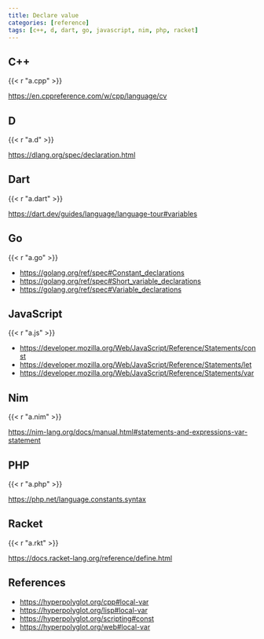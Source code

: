 ```yaml
---
title: Declare value
categories: [reference]
tags: [c++, d, dart, go, javascript, nim, php, racket]
---
```


## C++

{{< r "a.cpp" >}}

<https://en.cppreference.com/w/cpp/language/cv>

## D

{{< r "a.d" >}}

<https://dlang.org/spec/declaration.html>

## Dart

{{< r "a.dart" >}}

<https://dart.dev/guides/language/language-tour#variables>

## Go

{{< r "a.go" >}}

- <https://golang.org/ref/spec#Constant_declarations>
- <https://golang.org/ref/spec#Short_variable_declarations>
- <https://golang.org/ref/spec#Variable_declarations>

## JavaScript

{{< r "a.js" >}}

- <https://developer.mozilla.org/Web/JavaScript/Reference/Statements/const>
- <https://developer.mozilla.org/Web/JavaScript/Reference/Statements/let>
- <https://developer.mozilla.org/Web/JavaScript/Reference/Statements/var>

## Nim

{{< r "a.nim" >}}

<https://nim-lang.org/docs/manual.html#statements-and-expressions-var-statement>

## PHP

{{< r "a.php" >}}

<https://php.net/language.constants.syntax>

## Racket

{{< r "a.rkt" >}}

<https://docs.racket-lang.org/reference/define.html>

## References

- <https://hyperpolyglot.org/cpp#local-var>
- <https://hyperpolyglot.org/lisp#local-var>
- <https://hyperpolyglot.org/scripting#const>
- <https://hyperpolyglot.org/web#local-var>
